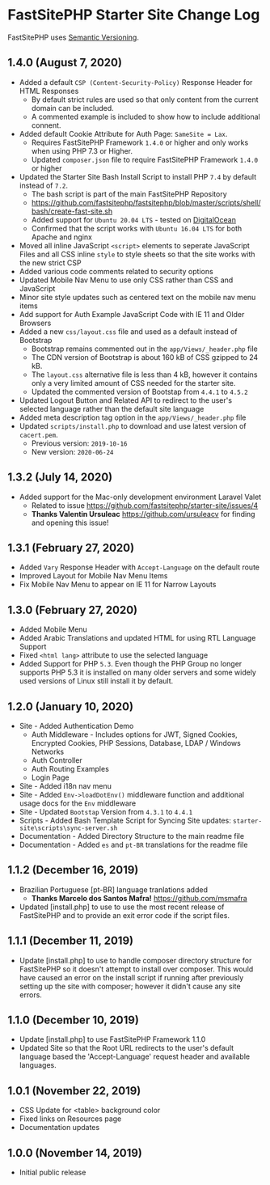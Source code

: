 # FastSitePHP Starter Site Change Log

FastSitePHP uses [Semantic Versioning](https://docs.npmjs.com/about-semantic-versioning).

## 1.4.0 (August 7, 2020)

* Added a default `CSP (Content-Security-Policy)` Response Header for HTML Responses
  * By default strict rules are used so that only content from the current domain can be included.
  * A commented example is included to show how to include additional connent.
* Added default Cookie Attribute for Auth Page: `SameSite = Lax`.
  * Requires FastSitePHP Framework `1.4.0` or higher and only works when using PHP 7.3 or Higher.
  * Updated `composer.json` file to require FastSitePHP Framework `1.4.0` or higher
* Updated the Starter Site Bash Install Script to install PHP `7.4` by default instead of `7.2`.
  * The bash script is part of the main FastSitePHP Repository
  * https://github.com/fastsitephp/fastsitephp/blob/master/scripts/shell/bash/create-fast-site.sh
  * Added support for `Ubuntu 20.04 LTS` - tested on [DigitalOcean](https://www.digitalocean.com/)
  * Confirmed that the script works with `Ubuntu 16.04 LTS` for both Apache and nginx
* Moved all inline JavaScript `<script>` elements to seperate JavaScript Files and all CSS inline `style` to style sheets so that the site works with the new strict CSP
* Added various code comments related to security options
* Updated Mobile Nav Menu to use only CSS rather than CSS and JavaScript
* Minor site style updates such as centered text on the mobile nav menu items
* Add support for Auth Example JavaScript Code with IE 11 and Older Browsers
* Added a new `css/layout.css` file and used as a default instead of Bootstrap
  * Bootstrap remains commented out in the `app/Views/_header.php` file
  * The CDN version of Bootstrap is about 160 kB of CSS gzipped to 24 kB.
  * The `layout.css` alternative file is less than 4 kB, however it contains only a very limited amount of CSS needed for the starter site.
  * Updated the commented version of Bootstap from `4.4.1` to `4.5.2`
* Updated Logout Button and Related API to redirect to the user's selected language rather than the default site language
* Added meta description tag option in the `app/Views/_header.php` file
* Updated `scripts/install.php` to download and use latest version of `cacert.pem`.
  * Previous version: `2019-10-16`
  * New version: `2020-06-24`

## 1.3.2 (July 14, 2020)

* Added support for the Mac-only development environment Laravel Valet
  * Related to issue https://github.com/fastsitephp/starter-site/issues/4
  * **Thanks Valentin Ursuleac** https://github.com/ursuleacv for finding and opening this issue!

## 1.3.1 (February 27, 2020)

* Added `Vary` Response Header with `Accept-Language` on the default route
* Improved Layout for Mobile Nav Menu Items
* Fix Mobile Nav Menu to appear on IE 11 for Narrow Layouts

## 1.3.0 (February 27, 2020)

* Added Mobile Menu
* Added Arabic Translations and updated HTML for using RTL Language Support
* Fixed `<html lang>` attribute to use the selected language
* Added Support for PHP `5.3`. Even though the PHP Group no longer supports PHP 5.3 it is installed on many older servers and some widely used versions of Linux still install it by default.

## 1.2.0 (January 10, 2020)

* Site - Added Authentication Demo
  * Auth Middleware - Includes options for JWT, Signed Cookies, Encrypted Cookies, PHP Sessions, Database, LDAP / Windows Networks
  * Auth Controller
  * Auth Routing Examples
  * Login Page
* Site - Added i18n nav menu
* Site - Added `Env->loadDotEnv()` middleware function and additional usage docs for the `Env` middleware
* Site - Updated `Bootstap` Version from `4.3.1` to `4.4.1`
* Scripts - Added Bash Template Script for Syncing Site updates: `starter-site\scripts\sync-server.sh`
* Documentation - Added Directory Structure to the main readme file
* Documentation - Added `es` and `pt-BR` translations for the readme file

## 1.1.2 (December 16, 2019)

* Brazilian Portuguese [pt-BR] language tranlations added
  * **Thanks Marcelo dos Santos Mafra!** https://github.com/msmafra
* Updated [install.php] to use to use the most recent release of FastSitePHP and to provide an exit error code if the script files.

## 1.1.1 (December 11, 2019)

* Update [install.php] to use to handle composer directory structure for FastSitePHP so it doesn't attempt to install over composer. This would have caused an error on the install script if running after previously setting up the site with composer; however it didn't cause any site errors.

## 1.1.0 (December 10, 2019)

* Update [install.php] to use FastSitePHP Framework 1.1.0
* Updated Site so that the Root URL redirects to the user's default language based the 'Accept-Language' request header and available languages.

## 1.0.1 (November 22, 2019)

* CSS Update for &lt;table&gt; background color
* Fixed links on Resources page
* Documentation updates

## 1.0.0 (November 14, 2019)

* Initial public release
